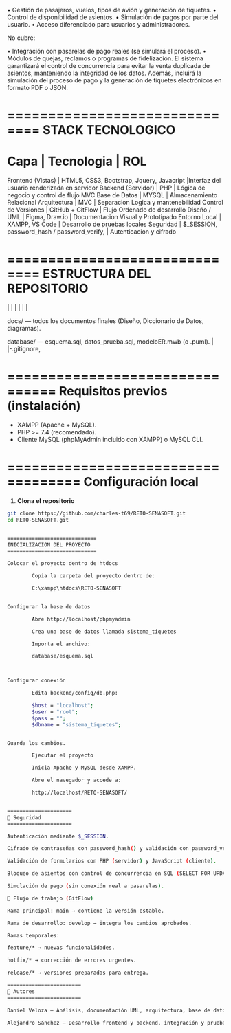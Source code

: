 •	Gestión de pasajeros, vuelos, tipos de avión y generación de tiquetes.
•	Control de disponibilidad de asientos.
•	Simulación de pagos por parte del usuario.
•	Acceso diferenciado para usuarios y administradores.

No cubre:

•	Integración con pasarelas de pago reales (se simulará el proceso).
•	Módulos de quejas, reclamos o programas de fidelización.
El sistema garantizará el control de concurrencia para evitar la venta duplicada de asientos, manteniendo la integridad de los datos.
Además, incluirá la simulación del proceso de pago y la generación de tiquetes electrónicos en formato PDF o JSON.

==============================
STACK TECNOLOGICO
==============================

Capa                 | Tecnologia                                   | ROL
==================================================================================================
Frontend (Vistas)    | HTML5, CSS3, Bootstrap, Jquery, Javacript    |Interfaz del usuario renderizada en servidor
Backend (Servidor)   | PHP                                          | Lógica de negocio y control de flujo MVC
Base de Datos        | MYSQL                                        | Almacenamiento Relacional
Arquitectura         | MVC                                          | Separacion Logica y mantenebilidad
Control de Versiones | GitHub + GitFlow                             | Flujo Ordenado de desarrollo
Diseño / UML         | Figma, Draw.io                               | Documentacion Visual y Prototipado
Entorno Local        | XAMPP, VS Code                               | Desarrollo de pruebas locales 
Seguridad            | $_SESSION, password_hash / password_verify,  | Autenticacion y cifrado

==============================
ESTRUCTURA DEL REPOSITORIO 
==============================


|
|
|
|
|
|


docs/ — todos los documentos finales (Diseño, Diccionario de Datos, diagramas).

database/ — esquema.sql, datos_prueba.sql, modeloER.mwb (o .puml).
|
|-.gitignore,

================================
Requisitos previos (instalación)
================================

- XAMPP (Apache + MySQL).  
- PHP >= 7.4 (recomendado).  
- Cliente MySQL (phpMyAdmin incluido con XAMPP) o MySQL CLI.

===================================
Configuración local 
===================================

1. **Clona el repositorio**
```bash
git clone https://github.com/charles-t69/RETO-SENASOFT.git
cd RETO-SENASOFT.git


=============================
INICIALIZACION DEL PROYECTO
=============================

Colocar el proyecto dentro de htdocs

        Copia la carpeta del proyecto dentro de:

        C:\xampp\htdocs\RETO-SENASOFT


Configurar la base de datos

        Abre http://localhost/phpmyadmin

        Crea una base de datos llamada sistema_tiquetes

        Importa el archivo:

        database/esquema.sql



Configurar conexión

        Edita backend/config/db.php:

        $host = "localhost";
        $user = "root";
        $pass = "";
        $dbname = "sistema_tiquetes";


Guarda los cambios.

        Ejecutar el proyecto

        Inicia Apache y MySQL desde XAMPP.

        Abre el navegador y accede a:

        http://localhost/RETO-SENASOFT/


=====================
🔐 Seguridad
=====================

Autenticación mediante $_SESSION.

Cifrado de contraseñas con password_hash() y validación con password_verify().

Validación de formularios con PHP (servidor) y JavaScript (cliente).

Bloqueo de asientos con control de concurrencia en SQL (SELECT FOR UPDATE).

Simulación de pago (sin conexión real a pasarelas).

🚀 Flujo de trabajo (GitFlow)

Rama principal: main → contiene la versión estable.

Rama de desarrollo: develop → integra los cambios aprobados.

Ramas temporales:

feature/* → nuevas funcionalidades.

hotfix/* → corrección de errores urgentes.

release/* → versiones preparadas para entrega.

========================
👥 Autores
========================

Daniel Veloza — Análisis, documentación UML, arquitectura, base de datos

Alejandro Sánchez — Desarrollo frontend y backend, integración y pruebas